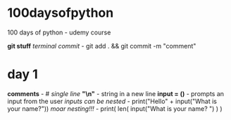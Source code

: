 # 100daysofpython

100 days of python - udemy course

**git stuff** 
 *terminal commit* - git add . && git commit -m "comment"
# day 1

**comments** - # *single line*
**"\n"** - string in a new line
**input = ()** - prompts an input from the user
   *inputs can be nested* - print("Hello" + input("What is your name?"))
   *moar nesting!!!* - print( len( input("What is your name? ") ) )